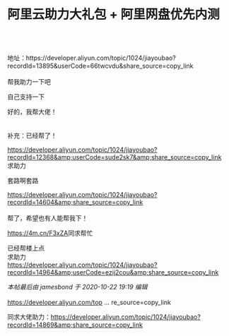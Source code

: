 # 阿里云助力大礼包 + 阿里网盘优先内测


<br />
<br />
<br />
地址：https://developer.aliyun.com/topic/1024/jiayoubao?recordId=13895&amp;userCode=66twcvdu&amp;share_source=copy_link<br />
<br />
帮我助力一下吧

自己支持一下

好的，我帮大佬！<br />
<br />
<img src="static/image/smiley/default/hug.gif" smilieid="13" border="0" alt="" /><img src="static/image/smiley/default/hug.gif" smilieid="13" border="0" alt="" /><img src="static/image/smiley/default/hug.gif" smilieid="13" border="0" alt="" /><br />
<br />
补充：已经帮了！

<a href="https://developer.aliyun.com/topic/1024/jiayoubao?recordId=12368&amp;userCode=sude2sk7&amp;share_source=copy_link" target="_blank">https://developer.aliyun.com/topic/1024/jiayoubao?recordId=12368&amp;userCode=sude2sk7&amp;share_source=copy_link</a><br />
求助力

套路啊套路

https://developer.aliyun.com/topic/1024/jiayoubao?recordId=14604&amp;share_source=copy_link<br />
<br />
帮了，希望也有人能帮我下！

https://4m.cn/F3xZA<img src="static/image/smiley/default/lol.gif" smilieid="12" border="0" alt="" />同求帮忙

已经帮楼上点<br />
求助力<br />
https://developer.aliyun.com/topic/1024/jiayoubao?recordId=14964&amp;userCode=ezij2cou&amp;share_source=copy_link

<i class="pstatus"> 本帖最后由 jamesbond 于 2020-10-22 19:19 编辑 </i><br />
<br />
<a href="https://developer.aliyun.com/topic/1024/jiayoubao?recordId=10713&amp;share_source=copy_link]https://developer.aliyun.com/topic/1024/jiayoubao?recordId=10713&amp;share_source=copy_link" target="_blank">https://developer.aliyun.com/top ... re_source=copy_link</a><img id="aimg_qHa1A" onclick="zoom(this, this.src, 0, 0, 0)" class="zoom" src="https://cdn.jsdelivr.net/gh/hishis/forum-master/public/images/patch.gif" onmouseover="img_onmouseoverfunc(this)" onload="thumbImg(this)" border="0" alt="" />

同求大佬助力：https://developer.aliyun.com/topic/1024/jiayoubao?recordId=14869&amp;share_source=copy_link
